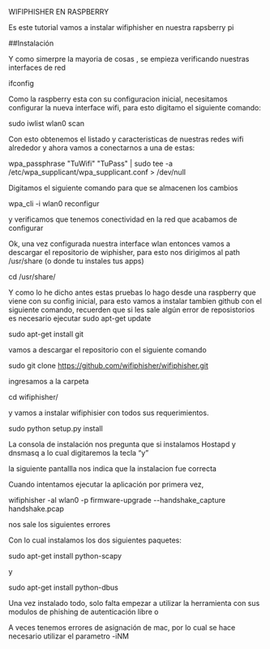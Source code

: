 

WIFIPHISHER EN RASPBERRY


Es este tutorial vamos a  instalar wifiphisher en nuestra rapsberry pi


##Instalación


Y como simerpre la mayoria de  cosas , se empieza verificando nuestras interfaces de red


ifconfig



Como la raspberry esta con su configuracion inicial, necesitamos configurar la nueva interface wifi, para esto digitamo el siguiente comando:



sudo iwlist wlan0 scan


Con esto obtenemos el listado y caracteristicas de nuestras redes wifi alrededor y ahora vamos a conectarnos a una de  estas:


wpa_passphrase "TuWifi" "TuPass" | sudo tee -a /etc/wpa_supplicant/wpa_supplicant.conf > /dev/null


Digitamos el siguiente comando para que se almacenen los cambios


wpa_cli -i wlan0 reconfigur

 y verificamos que tenemos conectividad en la red que acabamos de configurar
 



Ok, una vez configurada nuestra interface wlan entonces vamos a descargar el repositorio de wiphisher, para esto nos dirigimos al path /usr/share (o donde tu instales tus apps)


cd /usr/share/


Y como lo he dicho antes estas pruebas lo hago desde una raspberry que viene con su config  inicial, para esto vamos a instalar tambien github con el siguiente comando, recuerden que si les sale algún error de reposistorios es necesario ejecutar sudo apt-get update


sudo apt-get install git

vamos a descargar el repositorio con el siguiente comando

sudo git clone https://github.com/wifiphisher/wifiphisher.git


ingresamos a la carpeta

cd wifiphisher/

y vamos a instalar wifiphisier con todos sus requerimientos.


sudo python setup.py install


La consola de instalación nos pregunta que si instalamos Hostapd y dnsmasq a lo cual digitaremos la tecla “y”



la siguiente pantallla nos indica que la instalacion fue correcta





Cuando intentamos ejecutar la aplicación por  primera vez, 


wifiphisher -aI wlan0 -p firmware-upgrade --handshake_capture handshake.pcap


nos sale los siguientes errores




Con lo cual instalamos los dos siguientes paquetes:

sudo apt-get install python-scapy


y 

sudo apt-get install python-dbus



Una vez instalado todo, solo falta empezar a utilizar la herramienta con sus modulos de phishing de autenticación libre o 








A veces tenemos  errores de asignación de mac, por lo cual  se hace necesario utilizar el parametro -iNM






